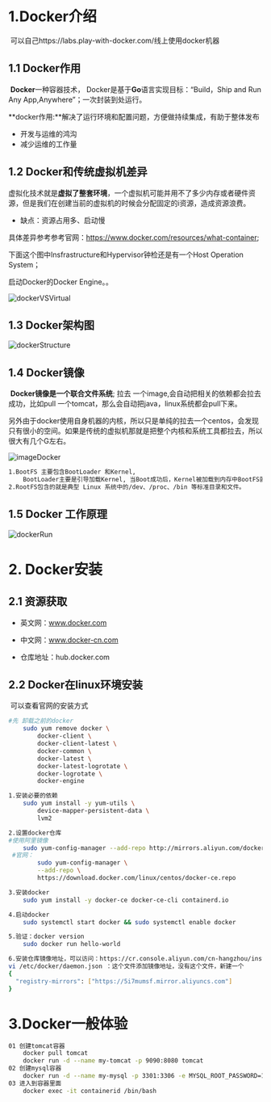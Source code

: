 # 1.Docker介绍

​	可以自己https://labs.play-with-docker.com/线上使用docker机器

## 1.1 Docker作用

​	**Docker**一种容器技术， Docker是基于**Go**语言实现目标：“Build，Ship and Run Any App,Anywhere”；一次封装到处运行。

**docker作用:**解决了运行环境和配置问题，方便做持续集成，有助于整体发布

- 开发与运维的鸿沟
- 减少运维的工作量

## 1.2 Docker和传统虚拟机差异

​	虚拟化技术就是**虚拟了整套环境**，一个虚拟机可能并用不了多少内存或者硬件资源，但是我们在创建当前的虚拟机的时候会分配固定的i资源，造成资源浪费。

- 缺点：资源占用多、启动慢

具体差异参考参考官网：<https://www.docker.com/resources/what-container>;

下面这个图中Insfrastructure和Hypervisor钟检还是有一个Host Operation System；

启动Docker的Docker Engine。。

![dockerVSVirtual](//wx4.sinaimg.cn/mw690/b8a27c2fgy1g3es0agng0j216g0gzn01.jpg)



## 1.3 Docker架构图

![dockerStructure](//wx3.sinaimg.cn/mw690/b8a27c2fgy1g3esijjly0j20ji0a5n1a.jpg)



## 1.4 Docker镜像

​	**Docker镜像是一个联合文件系统**; 拉去 一个image,会自动把相关的依赖都会拉去成功，比如pull 一个tomcat，那么会自动把java，linux系统都会pull下来。

​	另外由于docker使用自身机器的内核，所以只是单纯的拉去一个centos，会发现只有很小的空间。如果是传统的虚拟机那就是把整个内核和系统工具都拉去，所以很大有几个G左右。

![imageDocker](//ws1.sinaimg.cn/mw690/b8a27c2fgy1g3ezu4cqhej20bj07bwi0.jpg)

```bash
1.BootFS 主要包含BootLoader 和Kernel,
	BootLoader主要是引导加载Kernel, 当Boot成功后，Kernel被加载到内存中BootFS就被Umount了。
2.RootFS包含的就是典型 Linux 系统中的/dev、/proc、/bin 等标准目录和文件。
```



## 1.5 Docker 工作原理

![dockerRun](//ws1.sinaimg.cn/mw690/b8a27c2fgy1g3etfg0f17j20jd0dbgni.jpg)



# 2. Docker安装

## 2.1 资源获取

- 英文网：www.docker.com 

- 中文网：www.docker-cn.com

- 仓库地址：hub.docker.com



## 2.2 Docker在linux环境安装

​	可以查看官网的安装方式	

```bash
#先 卸载之前的docker
    sudo yum remove docker \
        docker-client \
        docker-client-latest \
        docker-common \
        docker-latest \
        docker-latest-logrotate \
        docker-logrotate \
        docker-engine

1.安装必要的依赖
	sudo yum install -y yum-utils \
        device-mapper-persistent-data \
        lvm2

2.设置docker仓库
#使用阿里镜像
	sudo yum-config-manager --add-repo http://mirrors.aliyun.com/docker-ce/linux/centos/docker-ce.repo
 #官网：
 		sudo yum-config-manager \
        --add-repo \
        https://download.docker.com/linux/centos/docker-ce.repo

3.安装docker
	sudo yum install -y docker-ce docker-ce-cli containerd.io

4.启动docker
	sudo systemctl start docker && sudo systemctl enable docker

5.验证：docker version
	sudo docker run hello-world
```

```bash
6.安装仓库镜像地址，可以访问：https://cr.console.aliyun.com/cn-hangzhou/instances/mirrors
vi /etc/docker/daemon.json ：这个文件添加镜像地址，没有这个文件，新建一个
{
  "registry-mirrors": ["https://5i7mumsf.mirror.aliyuncs.com"]
}
```



# 3.Docker一般体验

```bash
01 创建tomcat容器
    docker pull tomcat
    docker run -d --name my-tomcat -p 9090:8080 tomcat
02 创建mysql容器
    docker run -d --name my-mysql -p 3301:3306 -e MYSQL_ROOT_PASSWORD=123456 -- privileged mysql:5.7
03 进入到容器里面
    docker exec -it containerid /bin/bash
```

